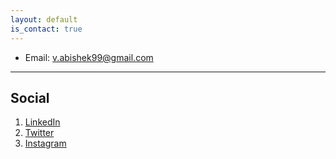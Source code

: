 ```yaml
---
layout: default
is_contact: true
---
```


* Email: [v.abishek99@gmail.com](mailto:v.abishek99@gmail.com)

---

## Social

1. [LinkedIn](#)
2. [Twitter](#)
3. [Instagram](#)
